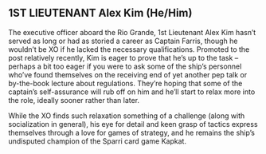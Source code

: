 
## 1ST LIEUTENANT Alex Kim (He/Him)
The executive officer aboard the Rio Grande, 1st Lieutenant Alex Kim hasn’t served as long or had as storied a career as Captain Farris, though he wouldn’t be XO if he lacked the necessary qualifications. Promoted to the post relatively recently, Kim is eager to prove that he’s up to the task – perhaps a bit too eager if you were to ask some of the ship’s personnel who’ve found themselves on the receiving end of yet another pep talk or by-the-book lecture about regulations. They’re hoping that some of the captain’s self-assurance will rub off on him and he’ll start to relax more into the role, ideally sooner rather than later.

While the XO finds such relaxation something of a challenge (along with socialization in general), his eye for detail and keen grasp of tactics express themselves through a love for games of strategy, and he remains the ship’s undisputed champion of the Sparri card game Kapkat.